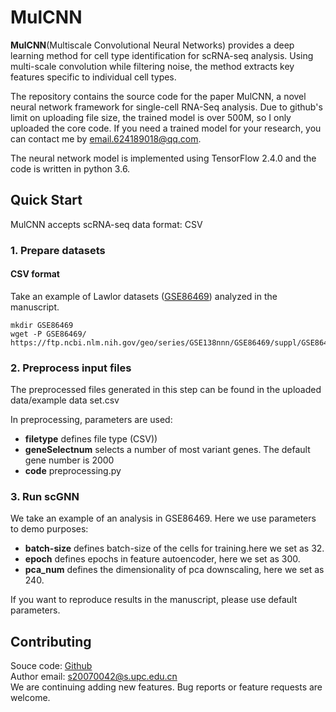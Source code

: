 # MulCNN
__MulCNN__(Multiscale Convolutional Neural Networks) provides a deep learning method for cell type identification for scRNA-seq analysis. Using multi-scale convolution while filtering noise, the method extracts key features specific to individual cell types.

The repository contains the source code for the paper MulCNN, a novel neural network framework for single-cell RNA-Seq analysis.
Due to github's limit on uploading file size, the trained model is over 500M, so I only uploaded the core code. If you need a trained model for your research, you can contact me by email.624189018@qq.com.

The neural network model is implemented using TensorFlow 2.4.0 and the code is written in python 3.6. 

## Quick Start

MulCNN accepts scRNA-seq data format: CSV
### 1. Prepare datasets

#### CSV format

Take an example of Lawlor datasets ([GSE86469](https://www.ncbi.nlm.nih.gov/geo/query/acc.cgi?acc=GSE86469)) analyzed in the manuscript.

```shell
mkdir GSE86469
wget -P GSE86469/ https://ftp.ncbi.nlm.nih.gov/geo/series/GSE138nnn/GSE86469/suppl/GSE86469_counts.csv.gz
```

### 2. Preprocess input files
The preprocessed files generated in this step can be found in the uploaded data/example data set.csv
 
In preprocessing, parameters are used:

- **filetype** defines file type (CSV))  
- **geneSelectnum** selects a number of most variant genes. The default gene number is 2000
- **code** preprocessing.py

### 3. Run scGNN

We take an example of an analysis in GSE86469. Here we use parameters to demo purposes:

- **batch-size** defines batch-size of the cells for training.here we set as 32.
- **epoch** defines epochs in feature autoencoder, here we set as 300.
- **pca_num** defines the dimensionality of pca downscaling, here we set as 240.

If you want to reproduce results in the manuscript, please use default parameters. 


## Contributing

Souce code: [Github](https://github.com/jiaojiao-123/MulCNN)  
Author email: s20070042@s.upc.edu.cn
<br>
We are continuing adding new features. Bug reports or feature requests are welcome.
<br>
